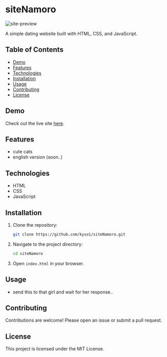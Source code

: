 # siteNamoro

![site-preview](https://github.com/kyso1/siteNamoro/assets/128049220/15ebe4ac-af5c-4886-8482-44d2c947e3f6)


A simple dating website built with HTML, CSS, and JavaScript.

## Table of Contents

- [Demo](#demo)
- [Features](#features)
- [Technologies](#technologies)
- [Installation](#installation)
- [Usage](#usage)
- [Contributing](#contributing)
- [License](#license)

## Demo

Check out the live site [here](https://quernamorarcomigo-kysos-projects.vercel.app).


## Features

- cute cats
- english version (soon..)

## Technologies

- HTML
- CSS
- JavaScript

## Installation

1. Clone the repository:
    ```sh
    git clone https://github.com/kyso1/siteNamoro.git
    ```
2. Navigate to the project directory:
    ```sh
    cd siteNamoro
    ```
3. Open `index.html` in your browser.

## Usage

- send this to that girl and wait for her response..

## Contributing

Contributions are welcome! Please open an issue or submit a pull request.

## License

This project is licensed under the MIT License.
